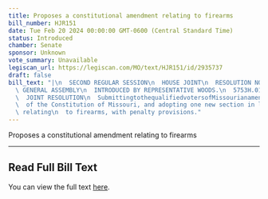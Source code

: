 ```yaml
---
title: Proposes a constitutional amendment relating to firearms
bill_number: HJR151
date: Tue Feb 20 2024 00:00:00 GMT-0600 (Central Standard Time)
status: Introduced
chamber: Senate
sponsor: Unknown
vote_summary: Unavailable
legiscan_url: https://legiscan.com/MO/text/HJR151/id/2935737
draft: false
bill_text: "|\n  SECOND REGULAR SESSION\n  HOUSE JOINT\n  RESOLUTION NO. 151\n  102ND\
  \ GENERAL ASSEMBLY\n  INTRODUCED BY REPRESENTATIVE WOODS.\n  5753H.01I DANARADEMANMILLER,ChiefClerk\n\
  \  JOINT RESOLUTION\n  SubmittingtothequalifiedvotersofMissourianamendmentrepealingSection23ofArticleI\n\
  \  of the Constitution of Missouri, and adopting one new section in lieu thereof\
  \ relating\n  to firearms, with penalty provisions."
---
```

Proposes a constitutional amendment relating to firearms

---

## Read Full Bill Text

You can view the full text [here](https://legiscan.com/MO/text/HJR151/id/2935737).
